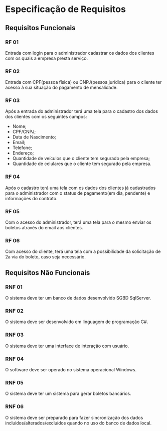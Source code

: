 # Especificação de Requisitos

## Requisitos Funcionais

### RF 01

Entrada com login para o administrador cadastrar os dados dos clientes com os quais a empresa presta serviço.

### RF 02

Entrada com CPF(pessoa física) ou CNPJ(pessoa jurídica) para o cliente ter acesso à sua situação do pagamento de mensalidade.

### RF 03

Após a entrada do administrador terá uma tela para o cadastro dos dados dos clientes com os seguintes campos:

- Nome;
- CPF/CNPJ;
- Data de Nascimento;
- Email;
- Telefone;
- Endereço;
- Quantidade de veículos que o cliente tem segurado pela empresa;
- Quantidade de celulares que o cliente tem segurado pela empresa.

### RF 04

Após o cadastro terá uma tela com os dados dos clientes já cadastrados para o administrador com o status de pagamento(em dia, pendente) e informações do contrato.

### RF 05

Com o acesso do administrador, terá uma tela para o mesmo enviar os boletos através do email aos clientes.

### RF 06

Com acesso do cliente, terá uma tela com a possibilidade da solicitação de 2a via do boleto, caso seja necessário.

## Requisitos Não Funcionais

### RNF 01
 O sistema deve ter um banco de dados desenvolvido SGBD SqlServer.
### RNF 02
O sistema deve ser desenvolvido em linguagem de programação C#.
### RNF 03
O sistema deve ter uma interface de interação com usuário.
### RNF 04
O software deve ser operado no sistema operacional Windows.
### RNF 05
O sistema deve ter um sistema para gerar boletos bancários.
### RNF 06
O sistema deve ser preparado para fazer sincronização dos dados incluídos/alterados/excluídos quando no uso do banco de dados local.
